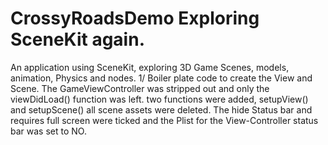 # CrossyRoadsDemo Exploring SceneKit again.
An application using SceneKit, exploring 3D Game Scenes, models, animation, Physics and nodes.
1/ Boiler plate code to create the View and Scene. The GameViewController was stripped out and only the viewDidLoad() function was left.
two functions were added, setupView() and setupScene() all scene assets were deleted. The hide Status bar and requires full screen were 
ticked and the Plist for the View-Controller status bar was set to NO.


